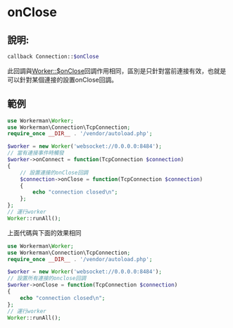 # onClose
## 說明:
```php
callback Connection::$onClose
```

此回調與[Worker::$onClose](../worker/on-close.md)回調作用相同，區別是只針對當前連接有效，也就是可以針對某個連接的設置onClose回調。

## 範例

```php
use Workerman\Worker;
use Workerman\Connection\TcpConnection;
require_once __DIR__ . '/vendor/autoload.php';

$worker = new Worker('websocket://0.0.0.0:8484');
// 當有連接事件時觸發
$worker->onConnect = function(TcpConnection $connection)
{
    // 設置連接的onClose回調
    $connection->onClose = function(TcpConnection $connection)
    {
        echo "connection closed\n";
    };
};
// 運行worker
Worker::runAll();
```

上面代碼與下面的效果相同

```php
use Workerman\Worker;
use Workerman\Connection\TcpConnection;
require_once __DIR__ . '/vendor/autoload.php';

$worker = new Worker('websocket://0.0.0.0:8484');
// 設置所有連接的onclose回調
$worker->onClose = function(TcpConnection $connection)
{
    echo "connection closed\n";
};
// 運行worker
Worker::runAll();
```
